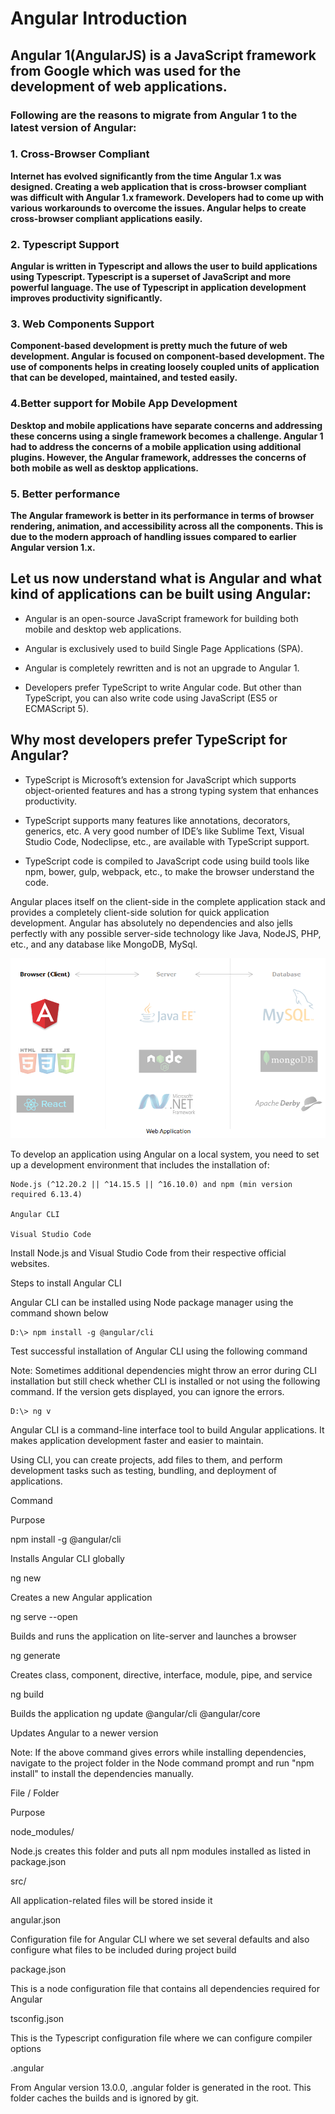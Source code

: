 # Angular Introduction

## Angular 1(AngularJS) is a JavaScript framework from Google which was used for the development of web applications. 

###  Following are the reasons to migrate from Angular 1 to the latest version of Angular:

### 1. Cross-Browser Compliant

**Internet has evolved significantly from the time Angular 1.x was designed. Creating a web application that is cross-browser compliant was difficult with Angular 1.x framework. Developers had to come up with various workarounds to overcome the issues. Angular helps to create cross-browser compliant applications easily.**

 

### 2. Typescript Support

**Angular is written in Typescript and allows the user to build applications using Typescript. Typescript is a superset of JavaScript and more powerful language. The use of Typescript in application development improves productivity significantly.**


### 3. Web Components Support

**Component-based development is pretty much the future of web development. Angular is focused on component-based development. The use of components helps in creating loosely coupled units of application that can be developed, maintained, and tested easily.**

 

### 4.Better support for Mobile App Development

**Desktop and mobile applications have separate concerns and addressing these concerns using a single framework becomes a challenge. Angular 1 had to address the concerns of a mobile application using additional plugins. However, the Angular framework, addresses the concerns of both mobile as well as desktop applications.**

 

### 5. Better performance

**The Angular framework is better in its performance in terms of browser rendering, animation, and accessibility across all the components. This is due to the modern approach of handling issues compared to earlier Angular version 1.x.**

 
## Let us now understand what is Angular and what kind of applications can be built using Angular:

* Angular is an open-source JavaScript framework for building both mobile and desktop web applications.

* Angular is exclusively used to build Single Page Applications (SPA).

* Angular is completely rewritten and is not an upgrade to Angular 1.

* Developers prefer TypeScript to write Angular code. But other than TypeScript, you can also write code using JavaScript (ES5 or ECMAScript 5).

 

## Why most developers prefer TypeScript for Angular?

* TypeScript is Microsoft’s extension for JavaScript which supports object-oriented features and has a strong typing system that enhances productivity.

* TypeScript supports many features like annotations, decorators, generics, etc. A very good number of IDE’s like Sublime Text, Visual Studio Code, Nodeclipse, etc., are available with TypeScript support.

* TypeScript code is compiled to JavaScript code using build tools like npm, bower, gulp, webpack, etc., to make the browser understand the code.

Angular places itself on the client-side in the complete application stack and provides a completely client-side solution for quick application development. Angular has absolutely no dependencies and also jells perfectly with any possible server-side technology like Java, NodeJS, PHP, etc., and any database like MongoDB, MySql. 

![webapplication image](https://github.com/amantiwari8861/AngularNewBatch/blob/master/introWebApp.png "This is WebApp Intro.")


To develop an application using Angular on a local system, you need to set up a development environment that includes the installation of:

    Node.js (^12.20.2 || ^14.15.5 || ^16.10.0) and npm (min version required 6.13.4)

    Angular CLI

    Visual Studio Code

Install Node.js and Visual Studio Code from their respective official websites. 

 

Steps to install Angular CLI

Angular CLI can be installed using Node package manager using the command shown below

    D:\> npm install -g @angular/cli

Test successful installation of Angular CLI using the following command

Note: Sometimes additional dependencies might throw an error during CLI installation but still check whether CLI is installed or not using the following command. If the version gets displayed, you can ignore the errors.

    D:\> ng v

 

Angular CLI is a command-line interface tool to build Angular applications. It makes application development faster and easier to maintain.

Using CLI, you can create projects, add files to them, and perform development tasks such as testing, bundling, and deployment of applications.

Command
	

Purpose

npm install -g @angular/cli
	

Installs Angular CLI globally

ng new <project name>
	

Creates a new Angular application

ng serve --open
	

Builds and runs the application on lite-server and launches a browser

ng generate <name>
	

Creates class, component, directive, interface, module, pipe, and service

ng build
	

Builds the application
ng update @angular/cli @angular/core
	
 Updates Angular to a newer version

 Note: If the above command gives errors while installing dependencies, navigate to the project folder in the Node command prompt and run "npm install" to install the dependencies manually.

File / Folder
	

Purpose

node_modules/
	

Node.js creates this folder and puts all npm modules installed as listed in package.json

src/
	

All application-related files will be stored inside it

angular.json
	

Configuration file for Angular CLI where we set several defaults and also configure what files to be included during project build

package.json
	

This is a node configuration file that contains all dependencies required for Angular

tsconfig.json
	

This is the Typescript configuration file where we can configure compiler options

.angular
	

From Angular version 13.0.0, .angular folder is generated in the root. This folder caches the builds and is ignored by git.